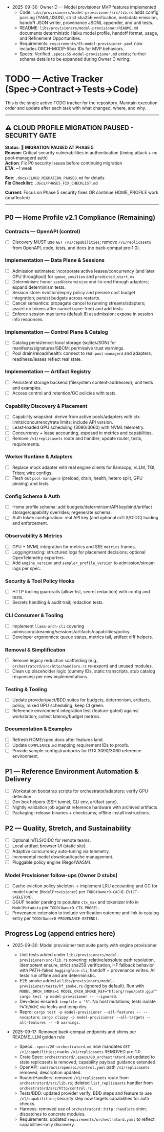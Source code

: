 - 2025-09-30: Owner D — Model provisioner MVP features implemented
  - Code: `libs/provisioners/model-provisioner/src/lib.rs` adds config parsing (YAML/JSON), strict sha256 verification, metadata emission, handoff JSON writer, provenance JSONL appender, and unit tests.
  - README: `libs/provisioners/model-provisioner/README.md` documents deterministic Haiku model profile, handoff format, usage, and Refinement Opportunities.
  - Requirements: `requirements/55-model-provisioner.yaml` now includes ORCH-MODP-55xx IDs for MVP behaviors.
  - Specs: Verified `.specs/55-model-provisioner.md` exists; further schema details to be expanded during Owner C wiring.

# TODO — Active Tracker (Spec→Contract→Tests→Code)

This is the single active TODO tracker for the repository. Maintain execution order and update after each task with what changed, where, and why.

---

## ⚠️ CLOUD PROFILE MIGRATION PAUSED - SECURITY GATE

**Status**: 🔴 **MIGRATION PAUSED AT PHASE 5**  
**Reason**: Critical security vulnerabilities in authentication (timing attack + no pool-managerd auth)  
**Action**: Fix P0 security issues before continuing migration  
**ETA**: ~1 week  

**See**: `.docs/CLOUD_MIGRATION_PAUSED.md` for details  
**Fix Checklist**: `.docs/PHASE5_FIX_CHECKLIST.md`

**Current**: Focus on Phase 5 security fixes OR continue HOME_PROFILE work (unaffected)

---

## P0 — Home Profile v2.1 Compliance (Remaining)

### Contracts — OpenAPI (control)

- [ ] Discovery MUST use `GET /v1/capabilities`; remove `/v1/replicasets` from OpenAPI, code, tests, and docs (no back-compat pre‑1.0).

### Implementation — Data Plane & Sessions

- [ ] Admission estimates: incorporate active leases/concurrency (and later GPU throughput) for `queue_position` and `predicted_start_ms`.
- [ ] Determinism: honor `seed`/`determinism` end-to-end through adapters; expand determinism tests.
- [ ] Session store: eviction/expiry policy and precise cost budget integration; persist budgets across restarts.
- [ ] Cancel semantics: propagate cancel to running streams/adapters; assert no tokens after cancel (race-free) and add tests.
- [ ] Enforce session max turns (default 8) at admission; expose in session info responses.

### Implementation — Control Plane & Catalog

- [ ] Catalog persistence: local storage (sqlite/JSON) for manifests/signatures/SBOM; permissive trust warnings.
- [ ] Pool drain/reload/health: connect to real `pool-managerd` and adapters; readiness/leases reflect real state.

### Implementation — Artifact Registry

- [ ] Persistent storage backend (filesystem content-addressed); unit tests and examples.
- [ ] Access control and retention/GC policies with tests.

### Capability Discovery & Placement

- [ ] Capability snapshot: derive from active pools/adapters with ctx limits/concurrency/rate limits; include API version.
- [ ] Least-loaded GPU scheduling (3090/3060) with NVML telemetry.
- [ ] Concurrency + lease accounting, exposed in metrics and capabilities.
- [ ] Remove `/v1/replicasets` route and handler; update router, tests, requirements.

### Worker Runtime & Adapters

- [ ] Replace mock adapter with real engine clients for llamacpp, vLLM, TGI, Triton; wire configs.
- [ ] Flesh out `pool-managerd` (preload, drain, health, hetero split, GPU pinning) and tests.

### Config Schema & Auth

- [ ] Home profile schema: add budgets/determinism/API key/bind/artifact storage/capability overrides; regenerate schema.
- [ ] Auth token configuration: real API key (and optional mTLS/OIDC) loading and enforcement.

### Observability & Metrics

- [ ] GPU + NVML integration for metrics and SSE `metrics` frames.
- [ ] Logging/tracing: structured logs for placement decisions; optional OpenTelemetry exporters.
- [ ] Add `engine_version` and `sampler_profile_version` to admission/stream logs per spec.

### Security & Tool Policy Hooks

- [ ] HTTP tooling guardrails (allow-list, secret redaction) with config and tests.
- [ ] Secrets handling & audit trail; redaction tests.

### CLI Consumer & Tooling

- [ ] Implement `llama-orch-cli` covering admission/streaming/sessions/artifacts/capabilities/policy.
- [ ] Developer ergonomics: queue status, metrics tail, artifact diff helpers.

### Removal & Simplification

- [ ] Remove legacy reduction scaffolding (e.g., `orchestratord/src/http/handlers.rs` re-export) and unused modules.
- [ ] Clean up placeholder logic (dummy IDs, static transcripts, stub catalog responses) per new implementations.

### Testing & Tooling

- [ ] Update provider/pact/BDD suites for budgets, determinism, artifacts, policy, mixed GPU scheduling; keep CI green.
- [ ] Reference environment integration test (feature-gated) against workstation; collect latency/budget metrics.

### Documentation & Examples

- [ ] Refresh HOME/spec docs after features land.
- [ ] Update `COMPLIANCE.md` mapping requirement IDs to proofs.
- [ ] Provide sample configs/runbooks for RTX 3090/3060 reference environment.

## P1 — Reference Environment Automation & Delivery

- [ ] Workstation bootstrap scripts for orchestrator/adapters; verify GPU detection.
- [ ] Dev box helpers (SSH tunnel, CLI env, artifact sync).
- [ ] Nightly validation job against reference hardware with archived artifacts.
- [ ] Packaging: release binaries + checksums; offline install instructions.

## P2 — Quality, Stretch, and Sustainability

- [ ] Optional mTLS/OIDC for remote teams.
- [ ] Local artifact browser UI (static site).
- [ ] Adaptive concurrency auto-tuning via telemetry.
- [ ] Incremental model download/cache management.
- [ ] Pluggable policy engine (Rego/WASM).

### Model Provisioner follow-ups (Owner D stubs)

- [ ] Cache eviction policy skeleton → implement LRU accounting and GC for model cache (`ModelProvisioner`) per `TODO(OwnerD-CACHE-EVICT-SKELETON)`.
- [ ] GGUF header parsing to populate `ctx_max` and tokenizer info in `ModelMetadata` per `TODO(OwnerD-CTX-PROBE)`.
- [ ] Provenance extension to include verification outcome and link to catalog entry per `TODO(OwnerD-PROVENANCE-EXTEND)`.

## Progress Log (append entries here)

- 2025-09-30: Model provisioner test suite parity with engine provisioner
  - Unit tests added under `libs/provisioners/model-provisioner/src/lib.rs` covering: relative/absolute path resolution, idempotent ensure, strict sha256 verification, HF fallback behavior with PATH-faked `huggingface-cli`, handoff + provenance writes. All tests run offline and are deterministic.
  - E2E smoke added at `libs/provisioners/model-provisioner/tests/hf_smoke.rs` (ignored by default). Run with `MODEL_ORCH_SMOKE=1 MODEL_ORCH_SMOKE_REF="hf:org/repo/path.gguf" cargo test -p model-provisioner -- --ignored`.
  - Dev-deps ensured: `tempfile = "3"`. No host mutations; tests isolate `PATH`/`HOME` via locks and temp dirs.
  - Repro: `cargo test -p model-provisioner --all-features -- --nocapture`; `cargo clippy -p model-provisioner --all-targets --all-features -- -D warnings`.

- 2025-09-17: Removed back-compat endpoints and shims per README_LLM golden rule
  - Specs: `.specs/20-orchestratord.md` now mandates `GET /v1/capabilities`; marks `/v1/replicasets` REMOVED pre‑1.0.
  - Crate Spec: `orchestratord/.specs/00_orchestratord.md` updated to state replicasets is removed; capability payload guidance extended.
  - OpenAPI: `contracts/openapi/control.yaml` path `/v1/replicasets` removed; description updated.
  - Router/Handlers: removed `/v1/replicasets` route from `orchestratord/src/lib.rs`; deleted `list_replicasets` handler from `orchestratord/src/http/control.rs`.
  - Tests/BDD: updated provider verify, BDD steps and feature to use `/v1/capabilities`; security step now targets capabilities for auth checks.
  - Harness: removed use of `orchestratord::http::handlers` shim; dispatches to concrete modules.
  - Requirements: updated `requirements/orchestratord.yaml` to reflect capabilities-only discovery.
